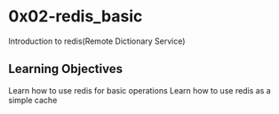 # 0x02-redis_basic

Introduction to redis(Remote Dictionary Service)

## Learning Objectives
Learn how to use redis for basic operations
Learn how to use redis as a simple cache

